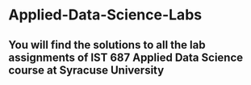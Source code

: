 # Applied-Data-Science-Labs
## You will find the solutions to all the lab assignments of IST 687 Applied Data Science course at Syracuse University
